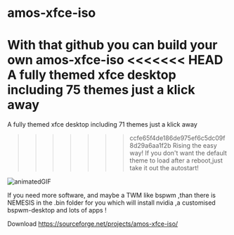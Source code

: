 # amos-xfce-iso

With that github you can build your own amos-xfce-iso
<<<<<<< HEAD
A fully themed xfce desktop including 75 themes just a klick away
=======
A fully themed xfce desktop including 71 themes just a klick away
>>>>>>> ccfe65f4de186de975ef6c5dc09f8d29a6aa1f2b
Rising the easy way!
If you don't want the default theme to load after a reboot,just take it out the autostart!

![animatedGIF](https://user-images.githubusercontent.com/83895060/176112879-547cb153-b9f7-45ff-8116-ebaf3e77a8bf.gif)

If you need more software, and maybe a TWM like bspwm ,than there is NEMESIS in the .bin folder for you which will install nvidia ,a customised bspwm-desktop and lots of apps !

Download
https://sourceforge.net/projects/amos-xfce-iso/
